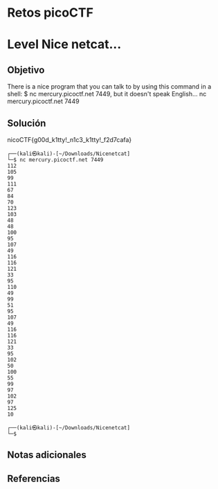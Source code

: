 # Retos picoCTF

# Level Nice netcat...

## Objetivo
There is a nice program that you can talk to by using this command in a shell: $ nc mercury.picoctf.net 7449, but it doesn't speak English...
nc mercury.picoctf.net 7449

## Solución
nicoCTF{g00d_k1tty!_n1c3_k1tty!_f2d7cafa}
```
┌──(kali㉿kali)-[~/Downloads/Nicenetcat]
└─$ nc mercury.picoctf.net 7449
112 
105 
99 
111 
67 
84 
70 
123 
103 
48 
48 
100 
95 
107 
49 
116 
116 
121 
33 
95 
110 
49 
99 
51 
95 
107 
49 
116 
116 
121 
33 
95 
102 
50 
100 
55 
99 
97 
102 
97 
125 
10 
                                                                                                   
┌──(kali㉿kali)-[~/Downloads/Nicenetcat]
└─$ 

```

## Notas adicionales

## Referencias


